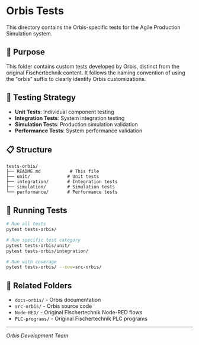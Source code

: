 # Orbis Tests

This directory contains the Orbis-specific tests for the Agile Production Simulation system.

## 📁 Purpose

This folder contains custom tests developed by Orbis, distinct from the original Fischertechnik content. It follows the naming convention of using the "orbis" suffix to clearly identify Orbis customizations.

## 🧪 Testing Strategy

- **Unit Tests**: Individual component testing
- **Integration Tests**: System integration testing
- **Simulation Tests**: Production simulation validation
- **Performance Tests**: System performance validation

## 📋 Structure

```
tests-orbis/
├── README.md           # This file
├── unit/              # Unit tests
├── integration/       # Integration tests
├── simulation/        # Simulation tests
└── performance/       # Performance tests
```

## 🚀 Running Tests

```bash
# Run all tests
pytest tests-orbis/

# Run specific test category
pytest tests-orbis/unit/
pytest tests-orbis/integration/

# Run with coverage
pytest tests-orbis/ --cov=src-orbis/
```

## 🔗 Related Folders

- `docs-orbis/` - Orbis documentation
- `src-orbis/` - Orbis source code
- `Node-RED/` - Original Fischertechnik Node-RED flows
- `PLC-programs/` - Original Fischertechnik PLC programs

---

*Orbis Development Team* 